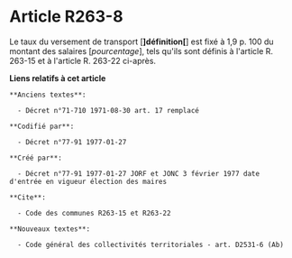 # Article R263-8

Le taux du versement de transport [**]définition[**] est fixé à 1,9 p. 100 du montant des salaires [*pourcentage*], tels
qu'ils sont définis à l'article R. 263-15 et à l'article R. 263-22 ci-après.

**Liens relatifs à cet article**

	**Anciens textes**:

	  - Décret n°71-710 1971-08-30 art. 17 remplacé

	**Codifié par**:

	  - Décret n°77-91 1977-01-27

	**Créé par**:

	  - Décret n°77-91 1977-01-27 JORF et JONC 3 février 1977 date d'entrée en vigueur élection des maires

	**Cite**:

	  - Code des communes R263-15 et R263-22

	**Nouveaux textes**:

	  - Code général des collectivités territoriales - art. D2531-6 (Ab)
